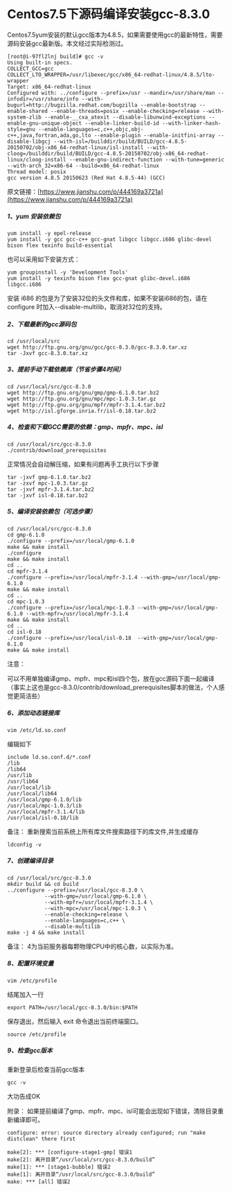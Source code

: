 # Centos7.5下源码编译安装gcc-8.3.0

Centos7.5yum安装的默认gcc版本为4.8.5，如果需要使用gcc的最新特性，需要源码安装gcc最新版。本文经过实际检测过。

```
[root@i-97fl2lnj build]# gcc -v
Using built-in specs.
COLLECT_GCC=gcc
COLLECT_LTO_WRAPPER=/usr/libexec/gcc/x86_64-redhat-linux/4.8.5/lto-wrapper
Target: x86_64-redhat-linux
Configured with: ../configure --prefix=/usr --mandir=/usr/share/man --infodir=/usr/share/info --with-bugurl=http://bugzilla.redhat.com/bugzilla --enable-bootstrap --enable-shared --enable-threads=posix --enable-checking=release --with-system-zlib --enable-__cxa_atexit --disable-libunwind-exceptions --enable-gnu-unique-object --enable-linker-build-id --with-linker-hash-style=gnu --enable-languages=c,c++,objc,obj-c++,java,fortran,ada,go,lto --enable-plugin --enable-initfini-array --disable-libgcj --with-isl=/builddir/build/BUILD/gcc-4.8.5-20150702/obj-x86_64-redhat-linux/isl-install --with-cloog=/builddir/build/BUILD/gcc-4.8.5-20150702/obj-x86_64-redhat-linux/cloog-install --enable-gnu-indirect-function --with-tune=generic --with-arch_32=x86-64 --build=x86_64-redhat-linux
Thread model: posix
gcc version 4.8.5 20150623 (Red Hat 4.8.5-44) (GCC) 
```

原文链接：[https://www.jianshu.com/p/444169a3721a](https://www.jianshu.com/p/444169a3721a)

##### 1、yum 安装依赖包

```
yum install -y epel-release
yum install -y gcc gcc-c++ gcc-gnat libgcc libgcc.i686 glibc-devel bison flex texinfo build-essential 
```

也可以采用如下安装方式：
```
yum groupinstall -y 'Development Tools'
yum install -y texinfo bison flex gcc-gnat glibc-devel.i686 libgcc.i686
```

安装 i686 的包是为了安装32位的头文件和库，如果不安装i686的包，请在 configure 时加入--disable-multilib，取消对32位的支持。

##### 2、下载最新的gcc源码包


```
cd /usr/local/src
wget http://ftp.gnu.org/gnu/gcc/gcc-8.3.0/gcc-8.3.0.tar.xz
tar -Jxvf gcc-8.3.0.tar.xz
```

##### 3、提前手动下载依赖库（节省步骤4时间）

```
cd /usr/local/src/gcc-8.3.0
wget http://ftp.gnu.org/gnu/gmp/gmp-6.1.0.tar.bz2
wget http://ftp.gnu.org/gnu/mpc/mpc-1.0.3.tar.gz
wget http://ftp.gnu.org/gnu/mpfr/mpfr-3.1.4.tar.bz2
wget http://isl.gforge.inria.fr/isl-0.18.tar.bz2
```

##### 4、检查和下载GCC需要的依赖：gmp、mpfr、mpc、isl

```
cd /usr/local/src/gcc-8.3.0
./contrib/download_prerequisites
```

正常情况会自动解压缩，如果有问题再手工执行以下步骤

```
tar -jxvf gmp-6.1.0.tar.bz2
tar -zxvf mpc-1.0.3.tar.gz
tar -jxvf mpfr-3.1.4.tar.bz2
tar -jxvf isl-0.18.tar.bz2
```

##### 5、编译安装依赖包（可选步骤）

```
cd /usr/local/src/gcc-8.3.0
cd gmp-6.1.0
./configure --prefix=/usr/local/gmp-6.1.0
make && make install
./configure
make && make install
cd ..
cd mpfr-3.1.4
./configure --prefix=/usr/local/mpfr-3.1.4 --with-gmp=/usr/local/gmp-6.1.0
make && make install
cd ..
cd mpc-1.0.3
./configure --prefix=/usr/local/mpc-1.0.3 --with-gmp=/usr/local/gmp-6.1.0 --with-mpfr=/usr/local/mpfr-3.1.4
make && make install
cd ..
cd isl-0.18
./configure --prefix=/usr/local/isl-0.18  --with-gmp=/usr/local/gmp-6.1.0
make && make install
```

注意：

可以不用单独编译gmp、mpfr、mpc和isl四个包，放在gcc源码下面一起编译（事实上这也是gcc-8.3.0/contrib/download_prerequisites脚本的做法，个人感觉更简洁些）

##### 6、添加动态链接库

```
vim /etc/ld.so.conf
```

编辑如下

```
include ld.so.conf.d/*.conf
/lib
/lib64
/usr/lib
/usr/lib64
/usr/local/lib
/usr/local/lib64
/usr/local/gmp-6.1.0/lib
/usr/local/mpc-1.0.3/lib
/usr/local/mpfr-3.1.4/lib
/usr/local/isl-0.18/lib
```


备注： 重新搜索当前系统上所有库文件搜索路径下的库文件,并生成缓存

```
ldconfig -v 
```

##### 7、创建编译目录

```
cd /usr/local/src/gcc-8.3.0
mkdir build && cd build
../configure --prefix=/usr/local/gcc-8.3.0 \
			--with-gmp=/usr/local/gmp-6.1.0 \
			--with-mpfr=/usr/local/mpfr-3.1.4 \
			--with-mpc=/usr/local/mpc-1.0.3 \
			--enable-checking=release \
			--enable-languages=c,c++ \
			--disable-multilib
make -j 4 && make install
```
备注： 4为当前服务器每颗物理CPU中的核心数，以实际为准。

##### 8、配置环境变量

```
vim /etc/profile
```

结尾加入一行

```
export PATH=/usr/local/gcc-8.3.0/bin:$PATH
```

保存退出，然后输入 exit 命令退出当前终端窗口。

```
source /etc/profile
```

##### 9、检查gcc版本

重新登录后检查当前gcc版本

```
gcc -v
```

大功告成OK

附录：
如果提前编译了gmp、mpfr、mpc、isl可能会出现如下错误，清除目录重新编译即可。

    configure: error: source directory already configured; run "make distclean" there first
    
    make[2]: *** [configure-stage1-gmp] 错误1
    make[2]: 离开目录“/usr/local/src/gcc-8.3.0/build”
    make[1]: *** [stage1-bubble] 错误2
    make[1]: 离开目录“/usr/local/src/gcc-8.3.0/build”
    make: *** [all] 错误2




